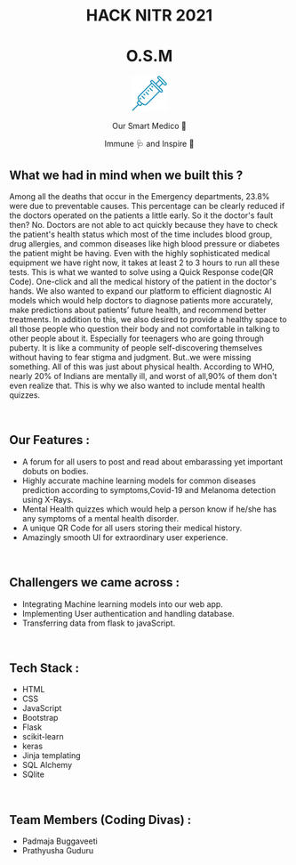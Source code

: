 
<div align = 'center'>
  <h1>HACK NITR </> 2021</h1>
</div>

<div align="center">
  <h1>O.S.M</h1>
  <img src = 'syringe_logo.png'>
  <p>Our Smart Medico 🏥</p>
  <p>Immune 🩺 and Inspire 💙 </p>
</div>



## What we had in mind when we built this ?


Among all the deaths that occur in the Emergency departments, 23.8% were due to preventable causes. This percentage can be clearly reduced if the doctors operated on the patients a little early. So it the doctor's fault then? No. Doctors are not able to act quickly because they have to check the patient's health status which most of the time includes blood group, drug allergies, and common diseases like high blood pressure or diabetes the patient might be having. Even with the highly sophisticated medical equipment we have right now, it takes at least 2 to 3 hours to run all these tests. This is what we wanted to solve using a Quick Response code(QR Code). One-click and all the medical history of the patient in the doctor's hands. We also wanted to expand our platform to efficient diagnostic AI models which would help doctors to diagnose patients more accurately, make predictions about patients’ future health, and recommend better treatments. In addition to this, we also desired to provide a healthy space to all those people who question their body and not comfortable in talking to other people about it. Especially for teenagers who are going through puberty. It is like a community of people self-discovering themselves without having to fear stigma and judgment. But..we were missing something. All of this was just about physical health. According to WHO, nearly 20% of Indians are mentally ill, and worst of all,90% of them don't even realize that. This is why we also wanted to include mental health quizzes.

<br>

## Our Features : 


* A forum for all users to post and read about embarassing yet important dobuts on bodies.
* Highly accurate machine learning models for common diseases prediction according to symptoms,Covid-19 and Melanoma detection using X-Rays.
* Mental Health quizzes which would help a person know if he/she has any symptoms of a mental health disorder.
* A unique QR Code for all users storing their medical history.
* Amazingly smooth UI for extraordinary user experience.
<br>


## Challengers we came across : 
* Integrating Machine learning models into our web app.
* Implementing User authentication and handling database.
* Transferring data from flask to javaScript.

<br>


## Tech Stack : 

* HTML
* CSS
* JavaScript
* Bootstrap 
* Flask 
* scikit-learn
* keras
* Jinja templating
* SQL Alchemy
* SQlite
<br>


## Team Members (Coding Divas) :

* Padmaja Buggaveeti
* Prathyusha Guduru
